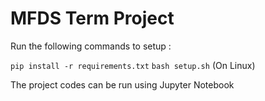 # MFDS Term Project

Run the following commands to setup : 

`pip install -r requirements.txt`
`bash setup.sh` (On Linux)

The project codes can be run using Jupyter Notebook

